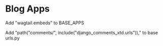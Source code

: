 # Blog Apps

Add "wagtail.embeds" to BASE_APPS

Add "path("comments/", include("django_comments_xtd.urls"))," to base urls.py